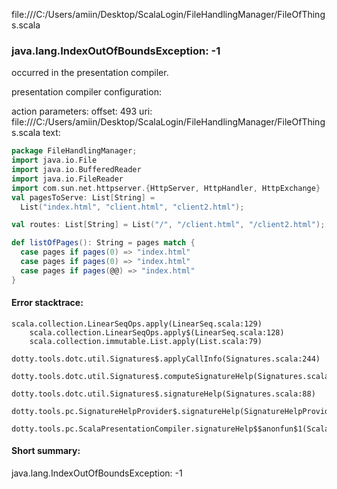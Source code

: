 file:///C:/Users/amiin/Desktop/ScalaLogin/FileHandlingManager/FileOfThings.scala
### java.lang.IndexOutOfBoundsException: -1

occurred in the presentation compiler.

presentation compiler configuration:


action parameters:
offset: 493
uri: file:///C:/Users/amiin/Desktop/ScalaLogin/FileHandlingManager/FileOfThings.scala
text:
```scala
package FileHandlingManager;
import java.io.File
import java.io.BufferedReader
import java.io.FileReader
import com.sun.net.httpserver.{HttpServer, HttpHandler, HttpExchange}
val pagesToServe: List[String] =
  List("index.html", "client.html", "client2.html");

val routes: List[String] = List("/", "/client.html", "/client2.html");

def listOfPages(): String = pages match {
  case pages if pages(0) => "index.html"
  case pages if pages(0) => "index.html"
  case pages if pages(@@) => "index.html"
}

```



#### Error stacktrace:

```
scala.collection.LinearSeqOps.apply(LinearSeq.scala:129)
	scala.collection.LinearSeqOps.apply$(LinearSeq.scala:128)
	scala.collection.immutable.List.apply(List.scala:79)
	dotty.tools.dotc.util.Signatures$.applyCallInfo(Signatures.scala:244)
	dotty.tools.dotc.util.Signatures$.computeSignatureHelp(Signatures.scala:101)
	dotty.tools.dotc.util.Signatures$.signatureHelp(Signatures.scala:88)
	dotty.tools.pc.SignatureHelpProvider$.signatureHelp(SignatureHelpProvider.scala:46)
	dotty.tools.pc.ScalaPresentationCompiler.signatureHelp$$anonfun$1(ScalaPresentationCompiler.scala:435)
```
#### Short summary: 

java.lang.IndexOutOfBoundsException: -1